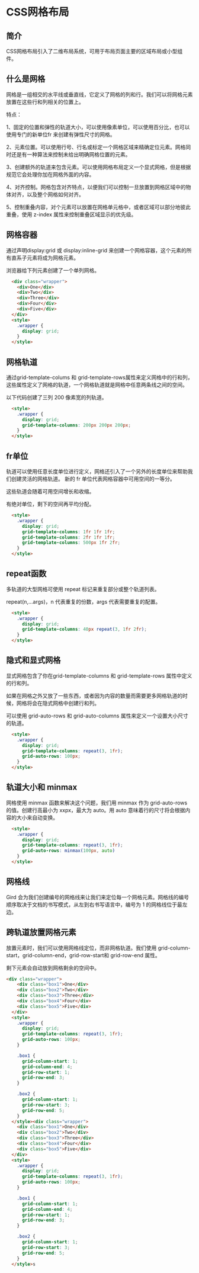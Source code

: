 # CSS网格布局

## 简介

CSS网格布局引入了二维布局系统，可用于布局页面主要的区域布局或小型组件。


## 什么是网格

网格是一组相交的水平线或垂直线，它定义了网格的列和行。我们可以将网格元素放置在这些行和列相关的位置上。

特点：

1、固定的位置和弹性的轨道大小，可以使用像素单位，可以使用百分比，也可以使用专门的新单位fr 来创建有弹性尺寸的网格。

2、元素位置。可以使用行号、行名或标定一个网格区域来精确定位元素。网格同时还是有一种算法来控制未给出明确网格位置的元素。

3、创建额外的轨道来包含元素。可以使用网格布局定义一个显式网格，但是根据规范它会处理你加在网格外面的内容。

4、对齐控制。网格包含对齐特点，以便我们可以控制一旦放置到网格区域中的物体对齐，以及整个网格如何对齐。

5、控制重叠内容，对个元素可以放置在网格单元格中，或者区域可以部分地彼此重叠，使用 z-index 属性来控制重叠区域显示的优先级。

## 网格容器

通过声明display:grid 或 display:inline-grid 来创建一个网格容器，这个元素的所有直系子元素将成为网格元素。

浏览器给下列元素创建了一个单列网格。

```html
  <div class="wrapper">
    <div>One</div>
    <div>Two</div>
    <div>Three</div>
    <div>Four</div>
    <div>Five</div>
  </div>
  <style>
    .wrapper {
      display: grid;
    }
  </style>
```

## 网格轨道

通过grid-template-colums 和 grid-template-rows属性来定义网格中的行和列，这些属性定义了网格的轨道，一个网格轨道就是网格中任意两条线之间的空间。

以下代码创建了三列 200 像素宽的列轨道。

```html
  <style>
    .wrapper {
      display: grid;
      grid-template-columns: 200px 200px 200px;
    }
  </style>
```

## fr单位

轨道可以使用任意长度单位进行定义，网格还引入了一个另外的长度单位来帮助我们创建灵活的网格轨道。
新的 fr 单位代表网格容器中可用空间的一等分。

这些轨道会随着可用空间增长和收缩。

有绝对单位，剩下的空间再平均分配。

```html
  <style>
    .wrapper {
      display: grid;
      grid-template-columns: 1fr 1fr 1fr;
      grid-template-columns: 2fr 1fr 1fr;
      grid-template-columns: 500px 1fr 2fr;
    }
  </style>
```

## repeat函数

多轨道的大型网格可使用 repeat 标记来重复部分或整个轨道列表。

repeat(n,...args)，n 代表重复的份数，args 代表需要重复的配置。

```html
  <style>
    .wrapper {
      display: grid;
      grid-template-columns: 40px repeat(3, 1fr 2fr);
    }
  </style>
```

## 隐式和显式网格

显式网格包含了你在grid-template-columns 和 grid-template-rows 属性中定义的行和列。

如果在网格之外又放了一些东西，或者因为内容的数量而需要更多网格轨道的时候，网格将会在隐式网格中创建行和列。

可以使用 grid-auto-rows 和 grid-auto-columns 属性来定义一个设置大小尺寸的轨道。

```html
  <style>
    .wrapper {
      display: grid;
      grid-template-columns: repeat(3, 1fr);
      grid-auto-rows: 100px;
    }
  </style>
```

## 轨道大小和 minmax

网格使用 minmax 函数来解决这个问题，我们用 minmax 作为 grid-auto-rows 的值。创建行高最小为 xxpx，最大为 auto。用 auto 意味着行的尺寸将会根据内容的大小来自动变换。

```html
  <style>
    .wrapper {
      display: grid;
      grid-template-columns: repeat(3, 1fr);
      grid-auto-rows: minmax(100px, auto)
    }
  </style>
```

## 网格线

Gird 会为我们创建编号的网格线来让我们来定位每一个网格元素。网格线的编号顺序取决于文档的书写模式，从左到右书写语言中，编号为 1 的网格线位于最左边。

## 跨轨道放置网格元素

放置元素时，我们可以使用网格线定位，而非网格轨道。我们使用 grid-column-start，grid-column-end，grid-row-start和 grid-row-end 属性。

剩下元素会自动放到网格剩余的空间中。

```html
<div class="wrapper">
    <div class="box1">One</div>
    <div class="box2">Two</div>
    <div class="box3">Three</div>
    <div class="box4">Four</div>
    <div class="box5">Five</div>
  </div>
  <style>
    .wrapper {
      display: grid;
      grid-template-columns: repeat(3, 1fr);
      grid-auto-rows: 100px;
    }

    .box1 {
      grid-column-start: 1;
      grid-column-end: 4;
      grid-row-start: 1;
      grid-row-end: 3;
    }

    .box2 {
      grid-column-start: 1;
      grid-row-start: 3;
      grid-row-end: 5;
    }
  </style><div class="wrapper">
    <div class="box1">One</div>
    <div class="box2">Two</div>
    <div class="box3">Three</div>
    <div class="box4">Four</div>
    <div class="box5">Five</div>
  </div>
  <style>
    .wrapper {
      display: grid;
      grid-template-columns: repeat(3, 1fr);
      grid-auto-rows: 100px;
    }

    .box1 {
      grid-column-start: 1;
      grid-column-end: 4;
      grid-row-start: 1;
      grid-row-end: 3;
    }

    .box2 {
      grid-column-start: 1;
      grid-row-start: 3;
      grid-row-end: 5;
    }
  </style>s
```

